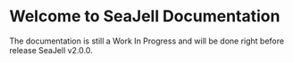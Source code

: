# Welcome to SeaJell Documentation

The documentation is still a Work In Progress and will be done right before release SeaJell v2.0.0.
